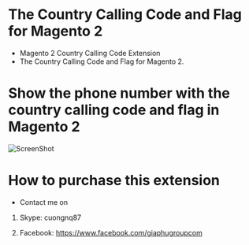# The Country Calling Code and Flag for Magento 2
- Magento 2 Country Calling Code Extension
- The Country Calling Code and Flag for Magento 2.

# Show the phone number with the country calling code and flag in Magento 2

![ScreenShot](https://github.com/php-cuong/magento2-country-dialing-code/blob/main/Snapshots/country-dialing-code.gif)

# How to purchase this extension
- Contact me on

1. Skype: cuongnq87

2. Facebook: https://www.facebook.com/giaphugroupcom
